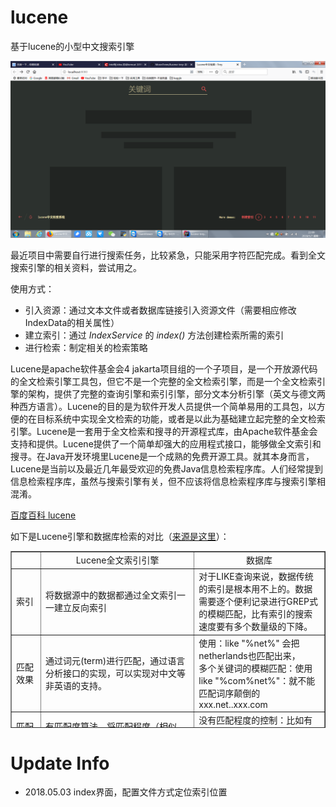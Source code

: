 # lucene
<p>基于lucene的小型中文搜索引擎</p>

![首页](https://github.com/MoonTreee/lucene-trey/blob/master/web/content/img/lucene_trey.png)

最近项目中需要自行进行搜索任务，比较紧急，只能采用字符匹配完成。看到全文搜索引擎的相关资料，尝试用之。
</p>
<p>使用方式：</p>

- 引入资源：通过文本文件或者数据库链接引入资源文件（需要相应修改IndexData的相关属性）
- 建立索引：通过 *IndexService* 的 *index()* 方法创建检索所需的索引
- 进行检索：制定相关的检索策略


<p>Lucene是apache软件基金会4 jakarta项目组的一个子项目，是一个开放源代码的全文检索引擎工具包，但它不是一个完整的全文检索引擎，而是一个全文检索引擎的架构，提供了完整的查询引擎和索引引擎，部分文本分析引擎（英文与德文两种西方语言）。Lucene的目的是为软件开发人员提供一个简单易用的工具包，以方便的在目标系统中实现全文检索的功能，或者是以此为基础建立起完整的全文检索引擎。Lucene是一套用于全文检索和搜寻的开源程式库，由Apache软件基金会支持和提供。Lucene提供了一个简单却强大的应用程式接口，能够做全文索引和搜寻。在Java开发环境里Lucene是一个成熟的免费开源工具。就其本身而言，Lucene是当前以及最近几年最受欢迎的免费Java信息检索程序库。人们经常提到信息检索程序库，虽然与搜索引擎有关，但不应该将信息检索程序库与搜索引擎相混淆。</p>

[百度百科 lucene](https://baike.baidu.com/item/Lucene/6753302) 

如下是Lucene引擎和数据库检索的对比（[来源是这里](https://www.chedong.com/tech/lucene.html)）：
<table width="100%" border="1" style="height: 283px">   <tbody>     <tr>       <td align="center" style="width: 9%; height: 16px">　</td>       <td align="center" style="width: 47%; height: 16px">Lucene全文索引引擎</td>       <td align="center" style="width: 40%; height: 16px">数据库</td>      </tr>     <tr>       <td style="width: 9%; height: 48px">索引</td>       <td style="width: 47%; height: 48px">将数据源中的数据都通过全文索引一一建立反向索引</td>       <td style="width: 40%; height: 48px">对于LIKE查询来说，数据传统的索引是根本用不上的。数据需要逐个便利记录进行GREP式的模糊匹配，比有索引的搜索速度要有多个数量级的下降。</td>     </tr>     <tr>        <td style="width: 9%; height: 49px">匹配效果</td>       <td style="width: 47%; height: 49px">通过词元(term)进行匹配，通过语言分析接口的实现，可以实现对中文等非英语的支持。</td>       <td style="width: 40%; height: 49px">使用：like "%net%" 会把netherlands也匹配出来，<br> 多个关键词的模糊匹配：使用like "%com%net%"：就不能匹配词序颠倒的xxx.net..xxx.com</td>     </tr>     <tr>       <td style="width: 9%; height: 32px">匹配度</td>        <td style="width: 47%; height: 32px">有匹配度算法，将匹配程度（相似度）比较高的结果排在前面。</td>       <td style="width: 40%; height: 32px">没有匹配程度的控制：比如有记录中net出现5词和出现1次的，结果是一样的。</td>     </tr>     <tr>       <td style="width: 9%; height: 32px">结果输出</td>       <td style="width: 47%; height: 32px">通过特别的算法，将最匹配度最高的头100条结果输出，结果集是缓冲式的小批量读取的。</td>       <td style="width: 40%; height: 32px">返回所有的结果集，在匹配条目非常多的时候（比如上万条）需要大量的内存存放这些临时结果集。</td>      </tr>     <tr>       <td style="width: 9%; height: 32px">可定制性</td>       <td style="width: 47%; height: 32px">通过不同的语言分析接口实现，可以方便的定制出符合应用需要的索引规则（包括对中文的支持）</td>       <td style="width: 40%; height: 32px">没有接口或接口复杂，无法定制</td>     </tr>     <tr>        <td style="width: 9%; height: 32px">结论</td>       <td style="width: 47%; height: 32px">高负载的模糊查询应用，需要负责的模糊查询的规则，索引的资料量比较大</td>       <td style="width: 40%; height: 32px">使用率低，模糊匹配规则简单或者需要模糊查询的资料量少</td>     </tr>   </tbody> </table>

# Update Info
- 2018.05.03  index界面，配置文件方式定位索引位置